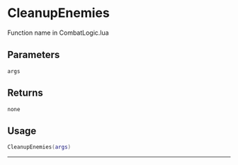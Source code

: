 # CleanupEnemies
Function name in CombatLogic.lua
## Parameters
`args`
## Returns
`none`
## Usage
```lua
CleanupEnemies(args)
```
---
